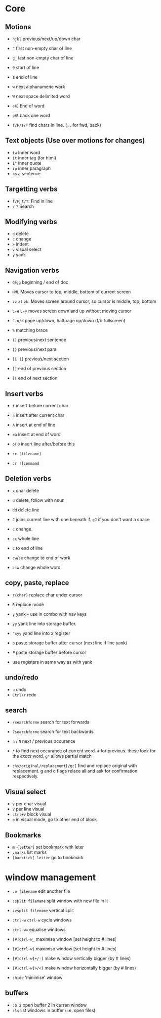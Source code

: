 # Core
## Motions
* `hjkl` previous/next/up/down char
* `^` first non-empty char of line
* `g_` last non-empty char of line
* `0` start of line
* `$` end of line

* `w` next alphanumeric work
* `W` next space delimited word
* `e`/`E` End of word
* `b`/`B` back one word

* `f/F/t/T` find chars in line. (`;,` for fwd, back)

## Text objects (Use over motions for changes)
* `iw` Inner word
* `it` inner tag (for html)
* `i"` inner quote
* `ip` inner paragraph
* `as` a sentence

## Targetting verbs
* `f/F`, `t/T`: Find in line
* `/` `?` Search

## Modifying verbs
* `d` delete
* `c` change
* `>` indent
* `v` visual select
* `y` yank

## Navigation verbs
* `G`/`gg` beginning / end of doc

* `HML` Moves cursor to top, middle, bottom of current screen
* `zz` `zt` `zb`: Moves screen around cursor, so cursor is middle, top, bottom
* `C-e` `C-y` moves screen down and up without moving cursor
* `C-u/d` page up/down, halfpage up/down (f/b fullscreen)

* `%` matching brace
* `()` previous/next sentence
* `{}` previous/next para
* `[[ ]]` previous/next section
* `[]`  end of previous section
* `][` end of next section

## Insert verbs
* `i` insert before current char
* `a` insert after current char
* `A` insert at end of line
* `ea` insert at end of word

* `o`/ `O`  insert line after/before this

* `:r [filename]`
* `:r ![command`

## Deletion verbs
* `x` char delete
* `d` delete, follow with noun 
* `dd` delete line
* `J` joins current line with one beneath if. `gJ` if you don't want a space

* `c` change. 
* `cc` whole line
* `C` to end of line
* `cw`/`ce` change to end of work
* `ciw` change whole word

## copy, paste, replace
* `r{char}` replace char under cursor
* `R` replace mode

* `y` yank - use in combo with nav keys
* `yy` yank line into storage buffer.  
* `"xyy` yand line into x register

* `p` paste storage buffer after cursor (next line if line yank)
* `P` paste storage buffer before cursor
* use registers in same way as with yank

## undo/redo
* `u` undo
* `Ctrl+r` redo

## search
* `/searchforme` search for text forwards
* `?searchforme` search for text backwards
* `n` / `N` next /  previous occurance

* `*` to find next occurance of current word. `#` for previous. these look for the _exact_ word. `g*` allows partial match

* `:%s/original/replacement[/gc]` find and replace original with replacement. g and c flags relace all and ask for confirmation respectively.

## Visual select
* `v` per char visual
* `V` per line visual
* `ctrl+v` block visual
* `o` in visual mode, go to other end of block

## Bookmarks
* `m {letter}` set bookmark with leter
* `:marks` list marks
* `[backtick] letter` go to bookmark

# window management
* `:e filename` edit another file
* `:split filename` split window with new file in it
* `:vsplit filename` vertical split
* `ctrl-w` `ctrl-w` cycle windows
	
* `ctrl-w=` equalise windows
	
* `[#]ctrl-w_` maximise window [set height to # lines]
* `[#]ctrl-w|` maximise window [set height to # lines]
* `[#]ctrl-w[+/-]` make window vertically bigger (by # lines)
* `[#]ctrl-w[>/<]` make window horizontally bigger (by # lines)
	
* `:hide` 'minimise' window

## buffers 
* `:b 2` open buffer 2 in curren window
* `:ls` list windows in buffer (i.e. open files)
